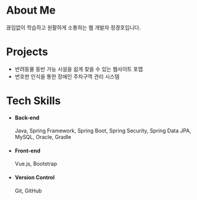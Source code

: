 <h1>About Me</h1>

끊임없이 학습하고 원활하게 소통하는 웹 개발자 정경호입니다.

<h1>Projects</h1>

- 반려동물 동반 가능 시설을 쉽게 찾을 수 있는 웹사이트 포맵
- 번호판 인식을 통한 장애인 주차구역 관리 시스템

<h1>Tech Skills</h1>

- #### Back-end
  
    Java, Spring Framework, Spring Boot, Spring Security, Spring Data JPA, MySQL, Oracle, Gradle

- #### Front-end

    Vue.js, Bootstrap

- #### Version Control
  
    Git, GitHub
